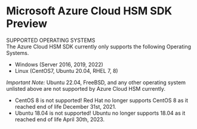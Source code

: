 # Microsoft Azure Cloud HSM SDK Preview

SUPPORTED OPERATING SYSTEMS  
The Azure Cloud HSM SDK currently only supports the following Operating Systems.  
- Windows (Server 2016, 2019, 2022) 
- Linux (CentOS7, Ubuntu 20.04, RHEL 7, 8) 

*Important Note:* Ubuntu 22.04, FreeBSD, and any other operating system unlisted above are not supported by Azure Cloud HSM currently. 
- CentOS 8 is not supported! Red Hat no longer supports CentOS 8 as it reached end of life December 31st, 2021.
- Ubuntu 18.04 is not supported! Ubuntu no longer supports 18.04 as it reached end of life April 30th, 2023. 


